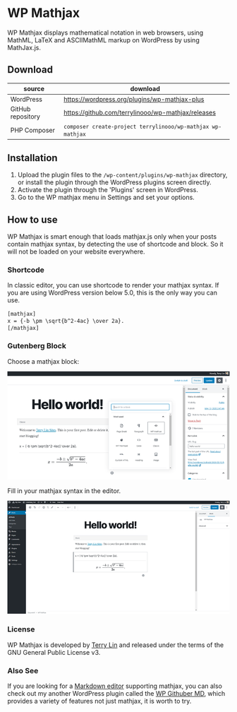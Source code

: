 # WP Mathjax

WP Mathjax displays mathematical notation in web browsers, using MathML, LaTeX and ASCIIMathML markup on WordPress by using MathJax.js.

## Download

| source | download | 
| --- | --- | 
| WordPress | https://wordpress.org/plugins/wp-mathjax-plus |
| GitHub repository | https://github.com/terrylinooo/wp-mathjax/releases | 
| PHP Composer | `composer create-project terrylinooo/wp-mathjax wp-mathjax` |

## Installation

1. Upload the plugin files to the `/wp-content/plugins/wp-mathjax` directory, or install the plugin through the WordPress plugins screen directly.
2. Activate the plugin through the 'Plugins' screen in WordPress.
3. Go to the WP mathjax menu in Settings and set your options.

## How to use

WP Mathjax is smart enough that loads mathjax.js only when your posts contain mathjax syntax, by detecting the use of shortcode and block. So it will not be loaded on your website everywhere.

### Shortcode

In classic editor, you can use shortcode to render your mathjax syntax. If you are using WordPress version below 5.0, this is the only way you can use.


```
[mathjax]
x = {-b \pm \sqrt{b^2-4ac} \over 2a}.
[/mathjax]
```

### Gutenberg Block

Choose a mathjax block:

![](assets/example-gutenberg-block-1.png)

Fill in your mathjax syntax in the editor.

![](assets/example-gutenberg-block-2.png)

### License

WP Mathjax is developed by [Terry Lin](https://terryl.in) and released under the terms of the GNU General Public License v3.

### Also See

If you are looking for a [Markdown editor](https://wordpress.org/plugins/wp-githuber-md/) supporting mathjax, you can also check out my another WordPress plugin called the [WP Githuber MD](https://github.com/terrylinooo/githuber-md), which provides a variety of features not just mathjax, it is worth to try.
